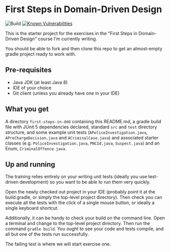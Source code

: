 # First Steps in Domain-Driven Design 
![Build](https://github.com/andrewharmellaw/first-steps-in-ddd/workflows/Build/badge.svg) [![Known Vulnerabilities](https://snyk.io/test/github/andrewharmellaw/first-steps-in-ddd/badge.svg?targetFile=build.gradle)](https://snyk.io/test/github/andrewharmellaw/first-steps-in-ddd?targetFile=build.gradle)

This is the starter project for the exercises in the "First Steps in Domain-Driven Design" course I'm currently writing.

You should be able to fork and then clone this repo to get an almost-empty gradle project ready to work with.

## Pre-requisites
* Java JDK (at least Java 8)
* IDE of your choice
* Git client (unless you already have one in your IDE)

## What you get
A directory `first-steps-in-ddd` containing this README.md, a gradle build file with JUnit 5 dependencies
declared, standard `src` and `test` directory structure, and some example unit tests
(`APoliceInvestigation.java`, `APreChargeDecision.java` and `ACriminalCase.java`) and associated starter
classes (e.g. `PoliceInvestigation.java`, `PNCId.java`, `Suspect.java`) and an Enum, `CriminalOffence.java`.

## Up and running
The training relies entirely on your writing unit tests (ideally you use test-driven development)
so you want to be able to run them very quickly.

Open the newly checked out project in your IDE (probably point it at the build.gradle, or simply the
top-level project directory). Then check you can execute all the tests with the click of a single mouse
button, or ideally a single keyboard shortcut.

Additionally, it can be handy to check your build on the command line. Open a terminal and change to the
top-level project directory. Then run the command `gradle build`.  You ought to see your code and tests
compile, and all but one of the tests run successfully.

The failing test is where we will start exercise one.
